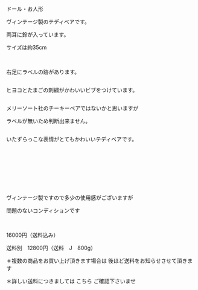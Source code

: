 <link rel="stylesheet" type="text/css" href="/assets/css/styles.css">

ドール・お人形

ヴィンテージ製のテディベアです。

両耳に鈴が入っています。

サイズは約35cm

<img alt="" src="http://blog.cnobi.jp/v1/blog/user/71e35865e9e62f3f9d70420d6124d2ab/1491943330"/>    

右足にラベルの跡があります。

<img alt="" src="http://blog.cnobi.jp/v1/blog/user/71e35865e9e62f3f9d70420d6124d2ab/1491943335"/>

ヒヨコとたまごの刺繍がかわいいビブをつけています。

<img alt="" src="http://blog.cnobi.jp/v1/blog/user/71e35865e9e62f3f9d70420d6124d2ab/1491943336"/>

メリーソート社のチーキーベアではないかと思いますが

ラベルが無いため判断出来ません。

<img alt="" src="http://blog.cnobi.jp/v1/blog/user/71e35865e9e62f3f9d70420d6124d2ab/1491943332"/>

いたずらっこな表情がとてもかわいいテディベアです。

<img alt="" src="http://blog.cnobi.jp/v1/blog/user/71e35865e9e62f3f9d70420d6124d2ab/1491943334"/>

  

<img alt="" src="http://blog.cnobi.jp/v1/blog/user/71e35865e9e62f3f9d70420d6124d2ab/1491943333"/>

 

 <img alt="" src="http://blog.cnobi.jp/v1/blog/user/71e35865e9e62f3f9d70420d6124d2ab/1491943337"/> 

ヴィンテージ製ですので多少の使用感がございますが

問題のないコンディションです

 

16000円（送料込み）

送料別　12800円（送料　J　800g）

＊複数の商品をお買い上げ頂きます場合は
後ほど送料をお知らせさせて頂きます

＊詳しい送料につきましては
こちら
ご確認下さいませ
